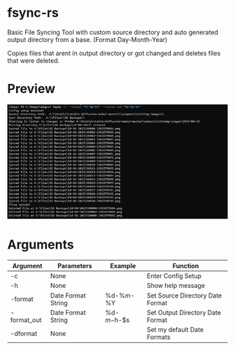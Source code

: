 # fsync-rs
Basic File Syncing Tool with custom source directory and auto generated output directory from a base. (Format Day-Month-Year)

Copies files that arent in output directory or got changed and deletes files that were deleted.

# Preview
![img](https://github.com/EKQRCalamity/fsync-rs/blob/main/preview.png)

# Arguments

|   Argument  |     Parameters     |    Example  |            Function              |
|-------------|--------------------|-------------|----------------------------------|
| -c          | None               |             | Enter Config Setup               |
| -h          | None               |             | Show help message                |
| -format     | Date Format String | %d-%m-%Y    | Set Source Directory Date Format |
| -format_out | Date Format String | %d-$m-$h-$s | Set Output Directory Date Format |
| -dformat    | None               |             | Set my default Date Formats      |
